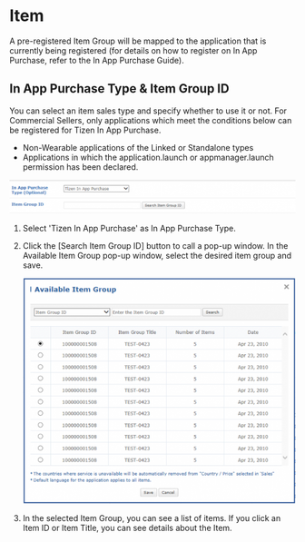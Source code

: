 # Item

A pre-registered Item Group will be mapped to the application that is currently being registered (for details on how to register on In App Purchase, refer to the In App Purchase Guide).

## In App Purchase Type & Item Group ID

You can select an item sales type and specify whether to use it or not. For Commercial Sellers, only applications which meet the conditions below can be registered for Tizen In App Purchase.
- Non-Wearable applications of the Linked or Standalone types
- Applications in which the application.launch or appmanager.launch permission has been declared.

[![img](media/item1-700x83.png)](media/item1.png)

1. Select 'Tizen In App Purchase' as In App Purchase Type.
2. Click the [Search Item Group ID] button to call a pop-up window. In the Available Item Group pop-up window, select the desired item group and save.


	[![img](media/item2-650x539.png)](media/item2.png)

3. In the selected Item Group, you can see a list of items. If you click an Item ID or Item Title, you can see details about the Item.
